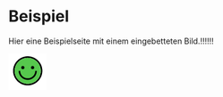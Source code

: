 #  Beispiel
Hier eine Beispielseite mit einem eingebetteten Bild.!!!!!!

![bild](/docs/images/img.png)